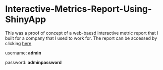 # Interactive-Metrics-Report-Using-ShinyApp
This was a proof of concept of a web-baesd interactive metric report that I built for a company that I used to work for. The report can be accessed by clicking [here](https://kenlam.shinyapps.io/metricsreport/)

username: **admin**

password: **adminpassword**

